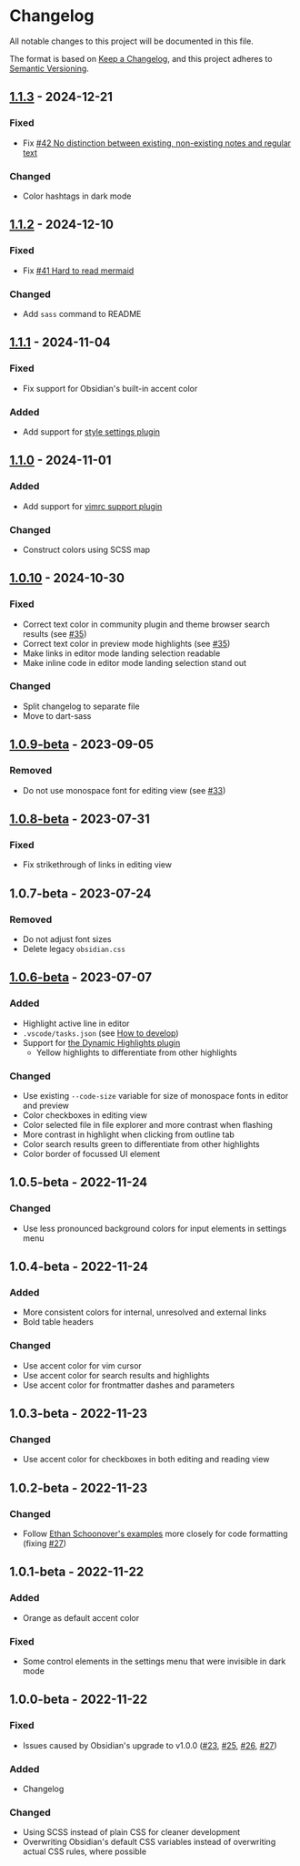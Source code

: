 # Changelog

All notable changes to this project will be documented in this file.

The format is based on [Keep a Changelog](https://keepachangelog.com/en/1.0.0/),
and this project adheres to [Semantic Versioning](https://semver.org/spec/v2.0.0.html).

## [1.1.3] - 2024-12-21

### Fixed

- Fix [#42 No distinction between existing, non-existing notes and regular text](https://github.com/harmtemolder/obsidian-solarized/issues/42)

### Changed

- Color hashtags in dark mode

## [1.1.2] - 2024-12-10

### Fixed

- Fix [#41 Hard to read mermaid](https://github.com/harmtemolder/obsidian-solarized/issues/41)

### Changed

- Add `sass` command to README

## [1.1.1] - 2024-11-04

### Fixed

- Fix support for Obsidian's built-in accent color

### Added

- Add support for [style settings plugin](https://github.com/mgmeyers/obsidian-style-settings)

## [1.1.0] - 2024-11-01

### Added

- Add support for [vimrc support plugin](https://github.com/esm7/obsidian-vimrc-support)

### Changed

- Construct colors using SCSS map

## [1.0.10] - 2024-10-30

### Fixed

- Correct text color in community plugin and theme browser search results (see [#35](https://github.com/harmtemolder/obsidian-solarized/issues/35))
- Correct text color in preview mode highlights (see [#35](https://github.com/harmtemolder/obsidian-solarized/issues/35))
- Make links in editor mode landing selection readable
- Make inline code in editor mode landing selection stand out

### Changed

- Split changelog to separate file
- Move to dart-sass

## [1.0.9-beta] - 2023-09-05

### Removed

- Do not use monospace font for editing view (see [#33](https://github.com/harmtemolder/obsidian-solarized/issues/33))

## [1.0.8-beta] - 2023-07-31

### Fixed

- Fix strikethrough of links in editing view

## 1.0.7-beta - 2023-07-24

### Removed

- Do not adjust font sizes
- Delete legacy `obsidian.css`

## [1.0.6-beta] - 2023-07-07

### Added

- Highlight active line in editor
- `.vscode/tasks.json` (see [How to develop](https://github.com/harmtemolder/obsidian-solarized?tab=readme-ov-file#how-to-develop))
- Support for [the Dynamic Highlights plugin](https://github.com/nothingislost/obsidian-dynamic-highlights)
  - Yellow highlights to differentiate from other highlights

### Changed

- Use existing `--code-size` variable for size of monospace fonts in editor and preview
- Color checkboxes in editing view
- Color selected file in file explorer and more contrast when flashing
- More contrast in highlight when clicking from outline tab
- Color search results green to differentiate from other highlights
- Color border of focussed UI element

## 1.0.5-beta - 2022-11-24

### Changed

- Use less pronounced background colors for input elements in settings menu

## 1.0.4-beta - 2022-11-24

### Added

- More consistent colors for internal, unresolved and external links
- Bold table headers

### Changed

- Use accent color for vim cursor
- Use accent color for search results and highlights
- Use accent color for frontmatter dashes and parameters

## 1.0.3-beta - 2022-11-23

### Changed

- Use accent color for checkboxes in both editing and reading view

## 1.0.2-beta - 2022-11-23

### Changed

- Follow [Ethan Schoonover's examples](https://ethanschoonover.com/solarized/#screenshots) more closely for code formatting (fixing [#27](https://github.com/harmtemolder/obsidian-solarized/issues/27))

## 1.0.1-beta - 2022-11-22

### Added

- Orange as default accent color

### Fixed

- Some control elements in the settings menu that were invisible in dark mode

## 1.0.0-beta - 2022-11-22

### Fixed

- Issues caused by Obsidian's upgrade to v1.0.0 ([#23](https://github.com/harmtemolder/obsidian-solarized/issues/23), [#25](https://github.com/harmtemolder/obsidian-solarized/issues/25), [#26](https://github.com/harmtemolder/obsidian-solarized/issues/26), [#27](https://github.com/harmtemolder/obsidian-solarized/issues/27))

### Added

- Changelog

### Changed

- Using SCSS instead of plain CSS for cleaner development
- Overwriting Obsidian's default CSS variables instead of overwriting actual CSS rules, where possible

[1.1.3]: https://github.com/harmtemolder/obsidian-solarized/releases/tag/v1.1.3
[1.1.2]: https://github.com/harmtemolder/obsidian-solarized/releases/tag/v1.1.2
[1.1.1]: https://github.com/harmtemolder/obsidian-solarized/releases/tag/v1.1.1
[1.1.0]: https://github.com/harmtemolder/obsidian-solarized/releases/tag/v1.1.0
[1.0.10]: https://github.com/harmtemolder/obsidian-solarized/releases/tag/v1.0.10
[1.0.9-beta]: https://github.com/harmtemolder/obsidian-solarized/releases/tag/v1.0.9-beta
[1.0.8-beta]: https://github.com/harmtemolder/obsidian-solarized/releases/tag/v1.0.8-beta
[1.0.6-beta]: https://github.com/harmtemolder/obsidian-solarized/releases/tag/v1.0.6-beta
